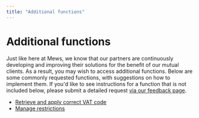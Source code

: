 ```yaml
---
title: "Additional functions"
---
```


# Additional functions

Just like here at Mews, we know that our partners are continuously developing and improving their solutions for the
benefit of our mutual clients. As a result, you may wish to access additional functions.
Below are some commonly requested functions, with suggestions on how to implement them.
If you'd like to see instructions for a function that is not included below, please submit a detailed request [via our feedback
page](https://feedback.mews.com/forums/919087-marketplace-app-store-integrations?category_id=353524).

* [Retrieve and apply correct VAT code](vat-codes.md)
* [Manage restrictions](manage-restrictions.md)
